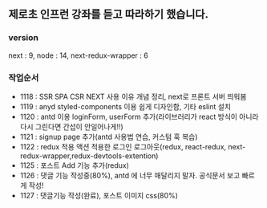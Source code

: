 ## 제로초 인프런 강좌를 듣고 따라하기 했습니다.

### version

next : 9,
node : 14,
next-redux-wrapper : 6

### 작업순서

- 1118 : SSR SPA CSR NEXT 사용 이유 개념 정리, next로 프론트 서버 띄워봄
- 1119 : anyd styled-components 이용 쉽게 디자인함, 기타 eslint 설치
- 1120 : antd 이용 loginForm, userForm 추가(라이브러리가 react 방식이 아니라 다시 그린다면 간섭이 안일어나게!!)
- 1121 : signup page 추가(antd 사용법 연습, 커스텀 훅 복습)
- 1122 : redux 적용 액션 적용한 로그인 로그아웃(redux, react-redux, next-redux-wrapper,redux-devtools-extention)
- 1125 : 포스트 Add 기능 추가(redux)
- 1126 : 댓글 기능 작성중(80%), antd 에 너무 매달리지 말자. 공식문서 보고 빠르게 작성!
- 1127 : 댓글기능 작성(완료), 포스트 이미지 css(80%)
